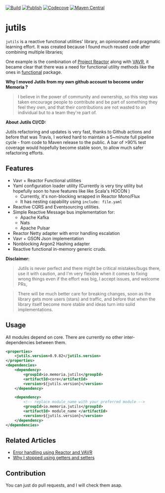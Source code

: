 
[![Build](https://github.com/memoria-io/jutils/workflows/Build/badge.svg)](https://github.com/memoria-io/jutils/actions?query=workflow%3Abuild)
[![Publish](https://github.com/memoria-io/jutils/workflows/Publish/badge.svg)](https://github.com/memoria-io/jutils/actions?query=workflow%3APublish)
[![Codecove](https://codecov.io/github/memoria-io/jutils/coverage.svg?precision=2)](https://codecov.io/gh/memoria-io/jutils)
[![Maven Central](https://maven-badges.herokuapp.com/maven-central/io.memoria/jutils/badge.svg?style=flat-square)](https://maven-badges.herokuapp.com/maven-central/io.memoria/jutils/)

# jutils
`jutils` is a reactive functional utilities' library, an opinionated and pragmatic learning effort.
It was created because I found much reused code after combining multiple libraries;

One example is the combination of [Project Reactor](https://projectreactor.io/) along with [VAVR](https://vavr.io), it
became clear that there was a need for functional utility methods like the ones in
[functional](core/src/main/java/io/memoria/jutils/core/utils/functional) package.

**Why I moved Jutils from my own github account to become under Memoria ?**
> I believe in the power of community and ownership, so this step was taken encourage people to contribute and be part of something 
> they feel they own, and that their contributions are not wasted to an individual but to a team they're part of.

**About Jutils CI/CD:**

Jutils refactoring and updates is very fast, thanks to Github actions and before that was Travis, 
I worked hard to maintain a 5~minute full pipeline cycle - from code to Maven release to the public.
A bar of >90% test coverage would hopefully become stable soon, to allow much safer refactoring efforts.


## Features
* Vavr + Reactor Functional utilities
* Yaml configuration loader utility (Currently is very tiny utility but hopefully soon to have features like like Scala's HOCON )
    * Currently, it's non-blocking wrapped in Reactor Mono/Flux
    * It has nesting capability using  `include: file.yaml` 
* Reactive CQRS and Eventsourcing utilities.
* Simple Reactive Message bus implementation for:
  * Apache Kafka
  * Nats
  * Apache Pulsar
* Reactor Netty adapter with error handling escalation
* Vavr + GSON Json implementation
* Nonblocking Argon2 Hashing adapter
* Reactive functional in-memory generic cruds.

**Disclaimer:**

> Jutils is never perfect and there might be critical mistakes/bugs there, use it with caution, and I'm very flexible 
> when it comes to fixing wrong things even if the effort was big, I accept issues, and welcome PRs, 

> There will be much better care for breaking changes, soon as the library gets more users (stars) and traffic, and before 
> that when the library itself become more stable and ideas turn into solid implementations. 


## Usage
All modules depend on core. There are currently no other inter-dependencies between them.

```xml
<properties>
    <jutils.version>0.9.82</jutils.version>
</properties>
<dependencies>
    <dependency>
        <groupId>io.memoria.jutils</groupId>
        <artifactId>core</artifactId>
        <version>${jutils.version}</version>
    </dependency>

    <dependency>
        <!-- replace module_name with your preferred module -->
        <groupId>io.memoria.jutils</groupId>
        <artifactId> module_name </artifactId>
        <version>${jutils.version}</version>
    </dependency>
</dependencies>
```

## Related Articles
* [Error handling using Reactor and VAVR](https://marmoush.com/2019/11/12/Error-Handling.html)
* [Why I stopped using getters and setters](https://marmoush.com/2019/12/13/stopped-using-getters-and-setters.html)

## Contribution
You can just do pull requests, and I will check them asap.
